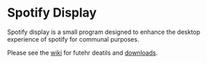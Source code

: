 # Spotify Display

Spotify display is a small program designed to enhance the desktop experience of spotify for communal purposes.

Please see the [wiki](https://github.com/jjr2000/Spotify-Display/wiki) for futehr deatils and [downloads](https://github.com/jjr2000/Spotify-Display/wiki/Downloads).
